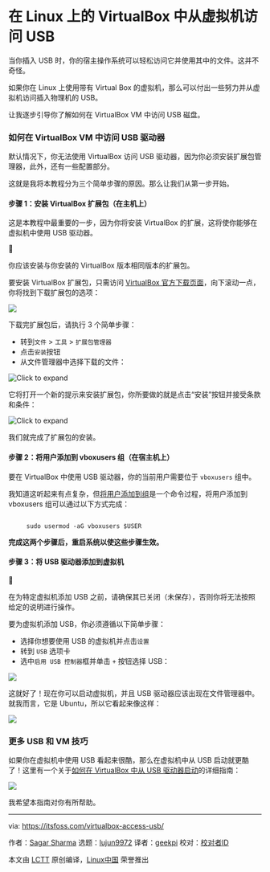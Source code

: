 [#]: subject: "Access USB from Virtual Machine in VirtualBox on Linux"
[#]: via: "https://itsfoss.com/virtualbox-access-usb/"
[#]: author: "Sagar Sharma https://itsfoss.com/author/sagar/"
[#]: collector: "lujun9972/lctt-scripts-1693450080"
[#]: translator: "geekpi"
[#]: reviewer: " "
[#]: publisher: " "
[#]: url: " "

在 Linux 上的 VirtualBox 中从虚拟机访问 USB
======

当你插入 USB 时，你的宿主操作系统可以轻松访问它并使用其中的文件。这并不奇怪。

如果你在 Linux 上使用带有 Virtual Box 的虚拟机，那么可以付出一些努力并从虚拟机访问插入物理机的 USB。

让我逐步引导你了解如何在 VirtualBox VM 中访问 USB 磁盘。

### 如何在 VirtualBox VM 中访问 USB 驱动器

默认情况下，你无法使用 VirtualBox 访问 USB 驱动器，因为你必须安装扩展包管理器，此外，还有一些配置部分。

这就是我将本教程分为三个简单步骤的原因。那么让我们从第一步开始。

#### 步骤 1：安装 VirtualBox 扩展包（在主机上）

这是本教程中最重要的一步，因为你将安装 VirtualBox 的扩展，这将使你能够在虚拟机中使用 USB 驱动器。

🚧

你应该安装与你安装的 VirtualBox 版本相同版本的扩展包。

要安装 VirtualBox 扩展包，只需访问 [VirtualBox 官方下载页面][1]，向下滚动一点，你将找到下载扩展包的选项：

![][2]

下载完扩展包后，请执行 3 个简单步骤：

   * 转到`文件` > `工具` > `扩展包管理器`
   * 点击`安装`按钮
   * 从文件管理器中选择下载的文件：



![Click to expand][3]

它将打开一个新的提示来安装扩展包，你所要做的就是点击“安装”按钮并接受条款和条件：

![Click to expand][4]

我们就完成了扩展包的安装。

#### 步骤 2：将用户添加到 vboxusers 组（在宿主机上）

要在 VirtualBox 中使用 USB 驱动器，你的当前用户需要位于 `vboxusers` 组中。

我知道这听起来有点复杂，但[将用户添加到组][5]是一个命令过程，将用户添加到 vboxusers 组可以通过以下方式完成：

````

     sudo usermod -aG vboxusers $USER

````

**完成这两个步骤后，重启系统以使这些步骤生效。**

#### **步骤 3：将 USB 驱动器添加到虚拟机**

🚧

在为特定虚拟机添加 USB 之前，请确保其已关闭（未保存），否则你将无法按照给定的说明进行操作。

要为虚拟机添加 USB，你必须遵循以下简单步骤：

   * 选择你想要使用 USB 的虚拟机并点击`设置`
   * 转到 `USB` 选项卡
   * 选中`启用 USB 控制器`框并单击 `+` 按钮选择 USB：



![][6]

这就好了！现在你可以启动虚拟机，并且 USB 驱动器应该出现在文件管理器中。就我而言，它是 Ubuntu，所以它看起来像这样：

![][7]

### 更多 USB 和 VM 技巧

如果你在虚拟机中使用 USB 看起来很酷，那么在虚拟机中从 USB 启动就更酷了！这里有一个关于[如何在 VirtualBox 中从 USB 驱动器启动][8]的详细指南：

![][9]

我希望本指南对你有所帮助。

--------------------------------------------------------------------------------

via: https://itsfoss.com/virtualbox-access-usb/

作者：[Sagar Sharma][a]
选题：[lujun9972][b]
译者：[geekpi](https://github.com/geekpi)
校对：[校对者ID](https://github.com/校对者ID)

本文由 [LCTT](https://github.com/LCTT/TranslateProject) 原创编译，[Linux中国](https://linux.cn/) 荣誉推出

[a]: https://itsfoss.com/author/sagar/
[b]: https://github.com/lujun9972
[1]: https://www.virtualbox.org/wiki/Downloads
[2]: https://itsfoss.com/content/images/2023/09/download-VirtualBox-extension-pack.png
[3]: https://itsfoss.com/content/images/2023/09/Install-VirtualBox-extension-pack-to-use-USB-in-VM.png
[4]: https://itsfoss.com/content/images/2023/09/Install-VirtualBox-extension-pack.png
[5]: https://learnubuntu.com/add-user-group/
[6]: https://itsfoss.com/content/images/2023/09/Enable-USB-drive-for-VM-in-VirtualBox.png
[7]: https://itsfoss.com/content/images/2023/09/Use-USB-drive-in-VirtualBox-VM-1.png
[8]: https://itsfoss.com/virtualbox-boot-from-usb/
[9]: https://itsfoss.com/content/images/size/w256h256/2022/12/android-chrome-192x192.png
